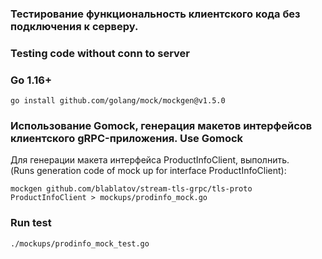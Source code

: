 ### Тестирование функциональность клиентского кода без подключения к серверу. 
### Testing code without conn to server            

### Go 1.16+
```shell script
go install github.com/golang/mock/mockgen@v1.5.0
```

### Использование Gomock, генерация макетов интерфейсов клиентского gRPC-приложения. Use Gomock      
Для генерации макета интерфейса ProductInfoClient, выполнить.   
(Runs generation code of mock up for interface ProductInfoClient): 
       
```shell script
mockgen github.com/blablatov/stream-tls-grpc/tls-proto ProductInfoClient > mockups/prodinfo_mock.go
```

### Run test    

```shell script
./mockups/prodinfo_mock_test.go
```


